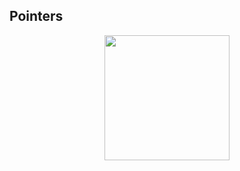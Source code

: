 ## Pointers

<p align="center">
    <img width="200" src="https://github.com/yngtodd/hacker_rank/tree/master/cpp/pointers/img">
</p>
